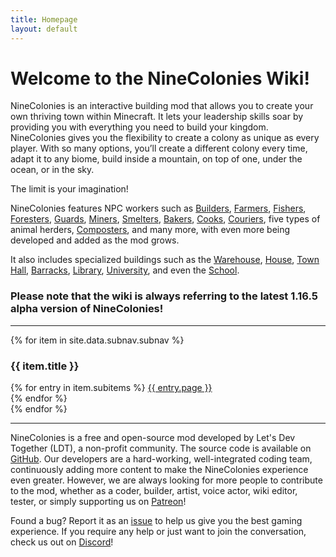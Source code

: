 ```yaml
---
title: Homepage
layout: default
---
```

# Welcome to the NineColonies Wiki!

NineColonies is an interactive building mod that allows you to create your own thriving town within Minecraft. It lets your leadership skills soar by providing you with everything you need to build your kingdom. NineColonies gives you the flexibility to create a colony as unique as every player. With so many options, you’ll create a different colony every time, adapt it to any biome, build inside a mountain, on top of one, under the ocean, or in the sky.

The limit is your imagination!

NineColonies features NPC workers such as [Builders](../../source/workers/builder), [Farmers](../../source/workers/farmer), [Fishers](../../source/workers/fisher), [Foresters](../../source/workers/forester), [Guards](../../source/buildings/blacksmith), [Miners](../../source/workers/miner), [Smelters](../../source/workers/smelter), [Bakers](../../source/workers/baker), [Cooks](../../source/items/stash), [Couriers](../../source/workers/forester), five types of animal herders, [Composters](../../source/workers/composter), and many more, with even more being developed and added as the mod grows.

It also includes specialized buildings such as the [Warehouse](../../source/workers/teacher), [House](../../source/buildings/house), [Town Hall](../../source/workers/chickenfarmer), [Barracks](../../source/buildings/barracks), [Library](../../source/workers/composter), [University](../../source/buildings/university), and even the [School](../../source/buildings/school).

### Please note that the wiki is always referring to the latest 1.16.5 alpha version of NineColonies!

---

<div class="row">
{% for item in site.data.subnav.subnav %}
    <div class="col-lg col-md-3 col-sm-12 text-center">
        <h3 class="button p-1">{{ item.title }}</h3>
        {% for entry in item.subitems %}
            <a class="" href="{{ entry.url | relative_url }}">{{ entry.page }}</a><br />
        {% endfor %}
    </div>
{% endfor %}
</div>

---

NineColonies is a free and open-source mod developed by Let's Dev Together (LDT), a non-profit community. The source code is available on [GitHub](https://github.com/ldtteam/minecolonies). Our developers are a hard-working, well-integrated coding team, continuously adding more content to make the NineColonies experience even greater. However, we are always looking for more people to contribute to the mod, whether as a coder, builder, artist, voice actor, wiki editor, tester, or simply supporting us on [Patreon](https://www.patreon.com/minecolonies)!

Found a bug? Report it as an [issue](https://github.com/ldtteam/minecolonies/issues/new/choose) to help us give you the best gaming experience. If you require any help or just want to join the conversation, check us out on [Discord](https://discord.minecolonies.com)!
